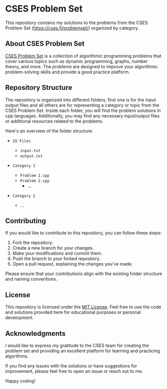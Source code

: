 # CSES Problem Set

This repository contains my solutions to the problems from the CSES Problem Set (https://cses.fi/problemset/) organized by category.

## About CSES Problem Set

[CSES Problem Set](https://cses.fi/problemset/) is a collection of algorithmic programming problems that cover various topics such as dynamic programming, graphs, number theory, and more. The problems are designed to improve your algorithmic problem-solving skills and provide a good practice platform.

## Repository Structure

The repository is organized into different folders, first one is for the input output files and all others are for representing a category or topic from the CSES Problem Set. Inside each folder, you will find the problem solutions in cpp languages. Additionally, you may find any necessary input/output files or additional resources related to the problems.

Here's an overview of the folder structure:

- `IO Files`
  - `input.txt`
  - `output.txt`
- `Category 1`

  - `Problem 1.cpp`
  - `Problem 2.cpp`
    - ...

- `Category 2`
  - ...

## Contributing

If you would like to contribute to this repository, you can follow these steps:

1. Fork the repository.
2. Create a new branch for your changes.
3. Make your modifications and commit them.
4. Push the branch to your forked repository.
5. Open a pull request, explaining the changes you've made.

Please ensure that your contributions align with the existing folder structure and naming conventions.

## License

This repository is licensed under the [MIT License](LICENSE). Feel free to use the code and solutions provided here for educational purposes or personal development.

## Acknowledgments

I would like to express my gratitude to the CSES team for creating the problem set and providing an excellent platform for learning and practicing algorithms.

If you find any issues with the solutions or have suggestions for improvement, please feel free to open an issue or reach out to me.

Happy coding!
